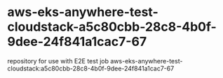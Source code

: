 # aws-eks-anywhere-test-cloudstack-a5c80cbb-28c8-4b0f-9dee-24f841a1cac7-67
repository for use with E2E test job aws-eks-anywhere-test-cloudstack:a5c80cbb-28c8-4b0f-9dee-24f841a1cac7-67
